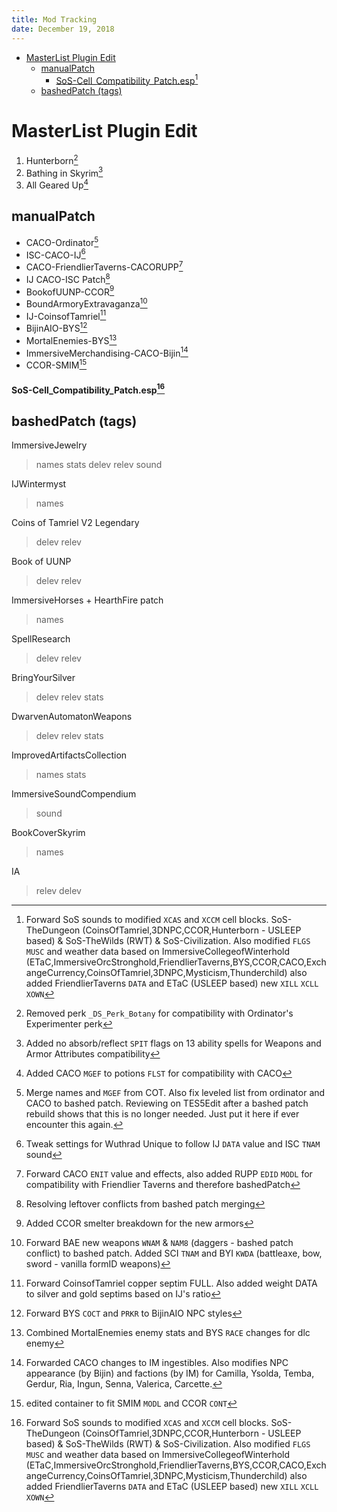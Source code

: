 ```yaml
---
title: Mod Tracking
date: December 19, 2018
---
```


<!--toc-->

- [MasterList Plugin Edit](#masterlist-plugin-edit)
  - [manualPatch](#manualpatch)
      - [SoS-Cell_Compatibility_Patch.esp[^aa638db9]](#sos-cellcompatibilitypatchespaa638db9)
  - [bashedPatch (tags)](#bashedpatch-tags)
    <!--tocstop-->

# MasterList Plugin Edit

1. Hunterborn[^1]
2. Bathing in Skyrim[^2]
3. All Geared Up[^3]

[^1]: Removed perk `_DS_Perk_Botany` for compatibility with Ordinator's Experimenter perk
[^2]: Added no absorb/reflect `SPIT` flags on 13 ability spells for Weapons and Armor Attributes compatibility
[^3]: Added CACO `MGEF` to potions `FLST` for compatibility with CACO

## manualPatch

- CACO-Ordinator[^814044bb]
- ISC-CACO-IJ[^fb29b626]
- CACO-FriendlierTaverns-CACORUPP[^795c4e4c]
- IJ CACO-ISC Patch[^589eb7cf]
- BookofUUNP-CCOR[^8cbbbb32]
- BoundArmoryExtravaganza[^ae31ceb6]
- IJ-CoinsofTamriel[^76726f0a]
- BijinAIO-BYS[^46fd5011]
- MortalEnemies-BYS[^b253d6d4]
- ImmersiveMerchandising-CACO-Bijin[^736fd0ab]
- CCOR-SMIM[^0e4a332d]

#### SoS-Cell_Compatibility_Patch.esp[^aa638db9]

[^0e4a332d]: edited container to fit SMIM `MODL` and CCOR `CONT`
[^736fd0ab]: Forwarded CACO changes to IM ingestibles. Also modifies NPC appearance (by Bijin) and factions (by IM) for Camilla, Ysolda, Temba, Gerdur, Ria, Ingun, Senna, Valerica, Carcette.
[^b253d6d4]: Combined MortalEnemies enemy stats and BYS `RACE` changes for dlc enemy
[^46fd5011]: Forward BYS `COCT` and `PRKR` to BijinAIO NPC styles
[^76726f0a]: Forward CoinsofTamriel copper septim FULL. Also added weight DATA to silver and gold septims based on IJ's ratio
[^aa638db9]: Forward SoS sounds to modified `XCAS` and `XCCM` cell blocks. SoS-TheDungeon (CoinsOfTamriel,3DNPC,CCOR,Hunterborn - USLEEP based) & SoS-TheWilds (RWT) & SoS-Civilization. Also modified `FLGS` `MUSC` and weather data based on ImmersiveCollegeofWinterhold (ETaC,ImmersiveOrcStronghold,FriendlierTaverns,BYS,CCOR,CACO,ExchangeCurrency,CoinsOfTamriel,3DNPC,Mysticism,Thunderchild) also added FriendlierTaverns `DATA` and ETaC (USLEEP based) new `XILL` `XCLL` `XOWN`
[^ae31ceb6]: Forward BAE new weapons `WNAM` & `NAM8` (daggers - bashed patch conflict) to bashed patch. Added SCI `TNAM` and BYI `KWDA` (battleaxe, bow, sword - vanilla formID weapons)
[^8cbbbb32]: Added CCOR smelter breakdown for the new armors
[^fb29b626]: Tweak settings for Wuthrad Unique to follow IJ `DATA` value and ISC `TNAM` sound
[^814044bb]: Merge names and `MGEF` from COT. Also fix leveled list from ordinator and CACO to bashed patch. Reviewing on TES5Edit after a bashed patch rebuild shows that this is no longer needed. Just put it here if ever encounter this again.
[^795c4e4c]: Forward CACO `ENIT` value and effects, also added RUPP `EDID` `MODL` for compatibility with Friendlier Taverns and therefore bashedPatch
[^589eb7cf]: Resolving leftover conflicts from bashed patch merging

## bashedPatch (tags)

ImmersiveJewelry

> names stats delev relev sound

IJWintermyst

> names

Coins of Tamriel V2 Legendary

> delev relev

Book of UUNP

> delev relev

ImmersiveHorses + HearthFire patch

> names

SpellResearch

> delev relev

BringYourSilver

> delev relev stats

DwarvenAutomatonWeapons

> delev relev stats

ImprovedArtifactsCollection

> names stats

ImmersiveSoundCompendium

> sound

BookCoverSkyrim

> names

IA

> relev delev
